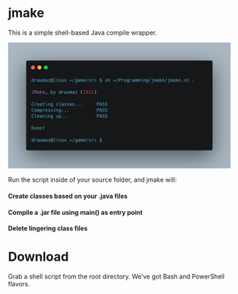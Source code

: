 # jmake
This is a simple shell-based Java compile wrapper.

![Screenie](https://github.com/draumaz/jmake/raw/main/headline.jpg "Screenshot")

Run the script inside of your source folder, and jmake will:

#### Create classes based on your .java files

#### Compile a .jar file using main() as entry point

#### Delete lingering class files

# Download
Grab a shell script from the root directory. We've got Bash and PowerShell flavors.
